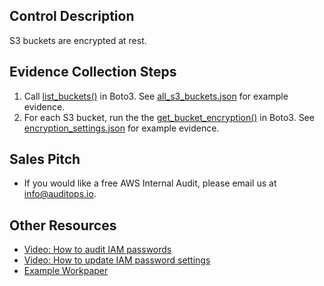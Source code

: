 ## Control Description
S3 buckets are encrypted at rest.

## Evidence Collection Steps
1. Call [list_buckets()](https://boto3.amazonaws.com/v1/documentation/api/latest/reference/services/s3/client/list_buckets.html) in Boto3. See [all_s3_buckets.json](./all_s3_buckets.json) for example evidence.
2. For each S3 bucket, run the the [get_bucket_encryption()](https://boto3.amazonaws.com/v1/documentation/api/latest/reference/services/s3/client/get_bucket_encryption.html) in Boto3. See [encryption_settings.json](./buckets/itauditguy/encryption_settings.json) for example evidence.

## Sales Pitch
- If you would like a free AWS Internal Audit, please email us at info@auditops.io.

## Other Resources
- [Video: How to audit IAM passwords](https://www.loom.com/share/89e2dacf90f14afe8803fa05439caccc?sid=beecc028-26ee-410d-aa61-cd4c2b26efa3)
- [Video: How to update IAM password settings](https://www.youtube.com/watch?v=Ma5jxRO1nUQ)
- [Example Workpaper](https://docs.google.com/spreadsheets/d/1bGfbXUTSzVCSGCWn7UtG6QN4wWeEKdrubygcCuDDjbI/edit?gid=290595007)
